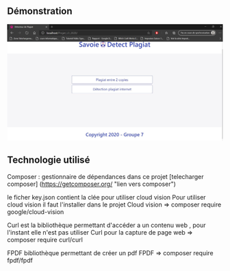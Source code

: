 ## Démonstration 

[![capture page acceuil](index.JPG)](https://www.youtube.com/watch?v=dF8PEdEpPso&feature=youtu.be)


## Technologie utilisé

Composer : gestionnaire de dépendances dans ce projet
[telecharger composer]  (https://getcomposer.org/ "lien vers composer")


le ficher key.json contient la clée pour utiliser cloud vision
Pour utiliser cloud vision il faut l'installer dans le projet
 Cloud vision    =>   composer require google/cloud-vision


Curl est la bibliothèque permettant d'accéder a un contenu web  ,
pour l'instant elle n'est pas utiliser
Curl pour la capture de page web  =>  composer require curl/curl


FPDF bibliothèque permettant de créer un pdf
FPDF    =>    composer require fpdf/fpdf






